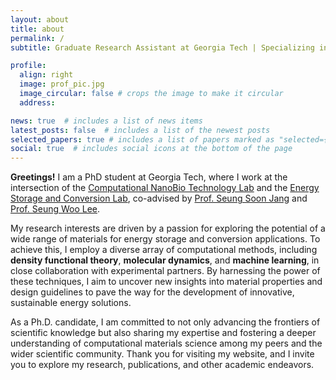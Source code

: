 ```yaml
---
layout: about
title: about
permalink: /
subtitle: Graduate Research Assistant at Georgia Tech | Specializing in <strong>Energy Storage and Conversion Materials</strong>

profile:
  align: right
  image: prof_pic.jpg
  image_circular: false # crops the image to make it circular
  address: 

news: true  # includes a list of news items
latest_posts: false  # includes a list of the newest posts
selected_papers: true # includes a list of papers marked as "selected={true}"
social: true  # includes social icons at the bottom of the page
---
```


<strong>Greetings!</strong> I am a PhD student at Georgia Tech, where I work at the intersection of the [Computational NanoBio Technology Lab](https://cnbt.mse.gatech.edu) and the [Energy Storage and Conversion Lab](https://escl.gatech.edu), co-advised by [Prof. Seung Soon Jang](https://research.gatech.edu/seung-soon-jang) and [Prof. Seung Woo Lee](https://research.gatech.edu/seung-woo-lee).

My research interests are driven by a passion for exploring the potential of a wide range of materials for energy storage and conversion applications. To achieve this, I employ a diverse array of computational methods, including <strong>density functional theory</strong>, <strong>molecular dynamics</strong>, and <strong>machine learning</strong>, in close collaboration with experimental partners. By harnessing the power of these techniques, I aim to uncover new insights into material properties and design guidelines to pave the way for the development of innovative, sustainable energy solutions.

As a Ph.D. candidate, I am committed to not only advancing the frontiers of scientific knowledge but also sharing my expertise and fostering a deeper understanding of computational materials science among my peers and the wider scientific community. Thank you for visiting my website, and I invite you to explore my research, publications, and other academic endeavors.
